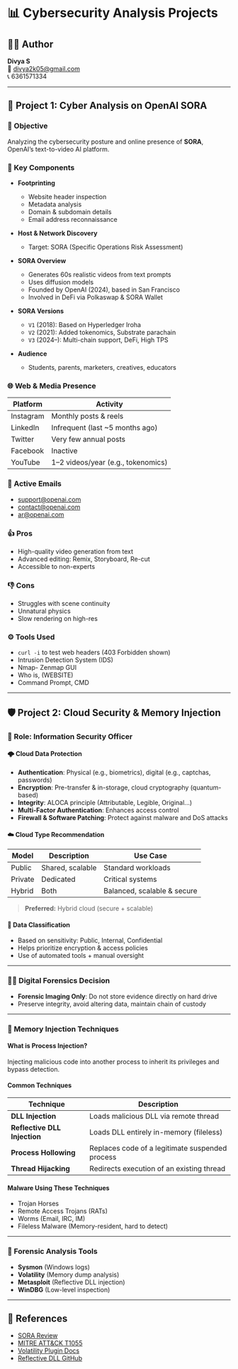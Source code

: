 
# 📊 Cybersecurity Analysis Projects

## 👩‍💻 Author
**Divya S**  
📧 divya2k05@gmail.com  
📞 6361571334

---

## 📁 Project 1: Cyber Analysis on OpenAI SORA

### 🔎 Objective
Analyzing the cybersecurity posture and online presence of **SORA**, OpenAI’s text-to-video AI platform.

### 📌 Key Components

- **Footprinting**
  - Website header inspection
  - Metadata analysis
  - Domain & subdomain details
  - Email address reconnaissance

- **Host & Network Discovery**
  - Target: SORA (Specific Operations Risk Assessment)

- **SORA Overview**
  - Generates 60s realistic videos from text prompts
  - Uses diffusion models
  - Founded by OpenAI (2024), based in San Francisco
  - Involved in DeFi via Polkaswap & SORA Wallet

- **SORA Versions**
  - `V1` (2018): Based on Hyperledger Iroha  
  - `V2` (2021): Added tokenomics, Substrate parachain  
  - `V3` (2024–): Multi-chain support, DeFi, High TPS  

- **Audience**
  - Students, parents, marketers, creatives, educators

### 🌐 Web & Media Presence

| Platform    | Activity |
|-------------|----------|
| Instagram   | Monthly posts & reels |
| LinkedIn    | Infrequent (last ~5 months ago) |
| Twitter     | Very few annual posts |
| Facebook    | Inactive |
| YouTube     | 1–2 videos/year (e.g., tokenomics) |

### 📮 Active Emails
- support@openai.com  
- contact@openai.com  
- ar@openai.com  

### 👍 Pros
- High-quality video generation from text  
- Advanced editing: Remix, Storyboard, Re-cut  
- Accessible to non-experts  

### 👎 Cons
- Struggles with scene continuity  
- Unnatural physics  
- Slow rendering on high-res  

### ⚙️ Tools Used
- `curl -i` to test web headers (403 Forbidden shown)  
- Intrusion Detection System (IDS)
- Nmap- Zenmap GUI
- Who is, (WEBSITE)
- Command Prompt, CMD

---

## 🛡️ Project 2: Cloud Security & Memory Injection

### 🎯 Role: Information Security Officer

#### 🌩️ Cloud Data Protection

- **Authentication**: Physical (e.g., biometrics), digital (e.g., captchas, passwords)  
- **Encryption**: Pre-transfer & in-storage, cloud cryptography (quantum-based)  
- **Integrity**: ALOCA principle (Attributable, Legible, Original...)  
- **Multi-Factor Authentication**: Enhances access control  
- **Firewall & Software Patching**: Protect against malware and DoS attacks  

#### ☁️ Cloud Type Recommendation

| Model | Description | Use Case |
|-------|-------------|----------|
| Public | Shared, scalable | Standard workloads |
| Private | Dedicated | Critical systems |
| Hybrid | Both | Balanced, scalable & secure |

> **Preferred:** Hybrid cloud (secure + scalable)

#### 📂 Data Classification

- Based on sensitivity: Public, Internal, Confidential  
- Helps prioritize encryption & access policies  
- Use of automated tools + manual oversight

---

### 🕵️‍♂️ Digital Forensics Decision

- **Forensic Imaging Only**: Do not store evidence directly on hard drive  
- Preserve integrity, avoid altering data, maintain chain of custody

---

### 💉 Memory Injection Techniques

#### What is Process Injection?
Injecting malicious code into another process to inherit its privileges and bypass detection.

#### Common Techniques

| Technique | Description |
|----------|-------------|
| **DLL Injection** | Loads malicious DLL via remote thread |
| **Reflective DLL Injection** | Loads DLL entirely in-memory (fileless) |
| **Process Hollowing** | Replaces code of a legitimate suspended process |
| **Thread Hijacking** | Redirects execution of an existing thread |

#### Malware Using These Techniques
- Trojan Horses
- Remote Access Trojans (RATs)
- Worms (Email, IRC, IM)
- Fileless Malware (Memory-resident, hard to detect)

---

### 🔬 Forensic Analysis Tools
- **Sysmon** (Windows logs)  
- **Volatility** (Memory dump analysis)  
- **Metasploit** (Reflective DLL injection)  
- **WinDBG** (Low-level inspection)

---

## 📎 References

- [SORA Review](https://medium.com/artificial-corner/my-honest-review-of-openais-sora-and-how-it-compares-with-other-ai-video-generators-e9b19c251b27)  
- [MITRE ATT&CK T1055](https://attack.mitre.org/techniques/T1055/)  
- [Volatility Plugin Docs](https://volatilityfoundation.org/)  
- [Reflective DLL GitHub](https://github.com/stephenfewer/ReflectiveDLLInjection)  
